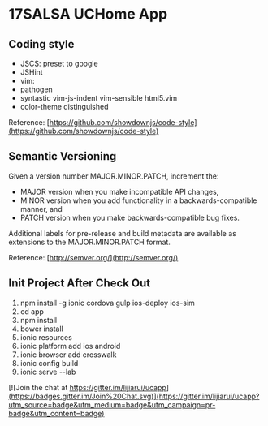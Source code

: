 # 17SALSA UCHome App

## Coding style
* JSCS: preset to google
* JSHint
* vim:
 * pathogen
  * syntastic vim-js-indent vim-sensible html5.vim
 * color-theme distinguished

Reference: [https://github.com/showdownjs/code-style](https://github.com/showdownjs/code-style)

## Semantic Versioning

Given a version number MAJOR.MINOR.PATCH, increment the:

* MAJOR version when you make incompatible API changes,
* MINOR version when you add functionality in a backwards-compatible manner, and
* PATCH version when you make backwards-compatible bug fixes.

Additional labels for pre-release and build metadata are available as extensions to the MAJOR.MINOR.PATCH format.

Reference: [http://semver.org/](http://semver.org/)

## Init Project After Check Out
1. npm install -g ionic cordova gulp ios-deploy ios-sim
1. cd app
1. npm install
1. bower install
1. ionic resources
1. ionic platform add ios android
1. ionic browser add crosswalk
1. ionic config build
1. ionic serve --lab


[![Join the chat at https://gitter.im/lijiarui/ucapp](https://badges.gitter.im/Join%20Chat.svg)](https://gitter.im/lijiarui/ucapp?utm_source=badge&utm_medium=badge&utm_campaign=pr-badge&utm_content=badge)
